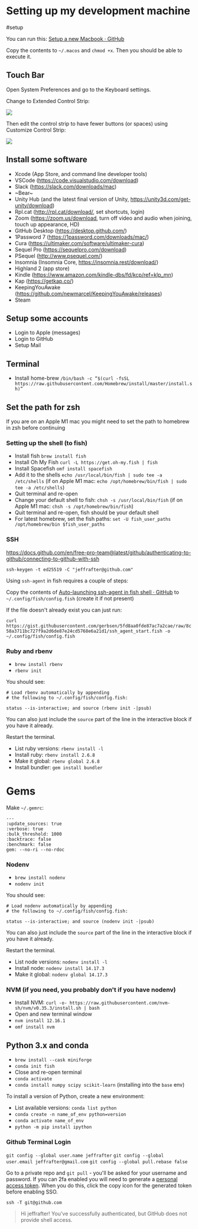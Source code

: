 # Setting up my  development machine
#setup

You can run this: [Setup a new Macbook · GitHub](https://gist.github.com/jeffrafter/71d994acb35529744e62772704e8fa4e)

Copy the contents to `~/.macos` and `chmod +x`. Then you should be able to execute it.

## Touch Bar
Open System Preferences and go to the Keyboard settings.

Change to Extended Control Strip:

![](https://rpl.cat/uploads/OkTVCBr6S8jzGd_jwjJOF3lSFOvLiaqgpGGzBxpEJ3A/public.png)

Then edit the control strip to have fewer buttons (or spaces) using Customize Control Strip:

![](https://rpl.cat/uploads/4m5n263YIHqjtkDw8bu5cBHukenHdxZbTOItIq1K9b4/public.png)

## Install some software 
* Xcode (App Store, and command line developer tools)
* VSCode (https://code.visualstudio.com/download)
* Slack (https://slack.com/downloads/mac)
* ~Bear~
* Unity Hub (and the latest final version of Unity, https://unity3d.com/get-unity/download)
* Rpl.cat (http://rpl.cat/download/, set shortcuts,  login)
* Zoom (https://zoom.us/download, turn off video and audio when joining, touch up appearance, HD)
* GitHub Desktop (https://desktop.github.com/)
* 1Password 7 (https://1password.com/downloads/mac/)
* Cura (https://ultimaker.com/software/ultimaker-cura)
* Sequel Pro (https://sequelpro.com/download)
* PSequel (http://www.psequel.com/)
* Insomnia (Insomnia Core, https://insomnia.rest/download/)
* Highland 2 (app store)
* Kindle (https://www.amazon.com/kindle-dbs/fd/kcp/ref=klp_mn)
* Kap (https://getkap.co/)
* KeepingYouAwake (https://github.com/newmarcel/KeepingYouAwake/releases)
* Steam

## Setup some accounts
* Login to Apple (messages)
* Login to GitHub
* Setup Mail

## Terminal
* Install home-brew `/bin/bash -c “$(curl -fsSL https://raw.githubusercontent.com/Homebrew/install/master/install.sh)”`

## Set the path for zsh

If you are on an Apple M1 mac you might need to set the path to homebrew in zsh before continuing

### Setting up the shell (to fish)

* Install fish `brew install fish`
* Install Oh My Fish `curl -L https://get.oh-my.fish | fish`
* Install Spacefish `omf install spacefish`
* Add it to the shells `echo /usr/local/bin/fish | sudo tee -a /etc/shells` (if on Apple M1 mac: `echo /opt/homebrew/bin/fish | sudo tee -a /etc/shells`)
* Quit terminal and re-open
* Change your default shell to fish: `chsh -s /usr/local/bin/fish` (if on Apple M1 mac: `chsh -s /opt/homebrew/bin/fish`)
* Quit terminal and re-open, fish should be your default shell
* For latest homebrew, set the fish paths: `set -U fish_user_paths /opt/homebrew/bin $fish_user_paths`

### SSH

https://docs.github.com/en/free-pro-team@latest/github/authenticating-to-github/connecting-to-github-with-ssh

`ssh-keygen -t ed25519 -C "jeffrafter@github.com"`

Using `ssh-agent` in fish requires a couple of steps:

Copy the contents of [Auto-launching ssh-agent in fish shell · GitHub](https://gist.github.com/gerbsen/5fd8aa0fde87ac7a2cae) to  `~/.config/fish/config.fish` (create it if not present)

If the file doesn't already exist you can just run:

`curl https://gist.githubusercontent.com/gerbsen/5fd8aa0fde87ac7a2cae/raw/8c58a3711bc727f9a2d6de87e24cd5768e6a21d1/ssh_agent_start.fish -o ~/.config/fish/config.fish`

### Ruby and rbenv

* `brew install rbenv`
* `rbenv init`

You should see:

```
# Load rbenv automatically by appending
# the following to ~/.config/fish/config.fish:

status --is-interactive; and source (rbenv init -|psub)
```

You can also just include the `source` part of the line in the interactive block if you have it already.

Restart the terminal.

* List ruby versions: `rbenv install -l`
* Install ruby: `rbenv install 2.6.8`
* Make it global: `rbenv global 2.6.8`
* Install bundler:  `gem install bundler`

# Gems

Make `~/.gemrc`:

```
--- 
:update_sources: true
:verbose: true
:bulk_threshold: 1000
:backtrace: false
:benchmark: false
gem: --no-ri --no-rdoc
```

### Nodenv 

* `brew install nodenv`
* `nodenv init`

You should see:

```
# Load nodenv automatically by appending
# the following to ~/.config/fish/config.fish:

status --is-interactive; and source (nodenv init -|psub)
```

You can also just include the `source` part of the line in the interactive block if you have it already.

Restart the terminal.

* List node versions: `nodenv install -l`
* Install node: `nodenv install 14.17.3`
* Make it global: `nodenv global 14.17.3`

### NVM (if you need, you probably don't if you have nodenv)

* Install NVM: `curl -o- https://raw.githubusercontent.com/nvm-sh/nvm/v0.35.3/install.sh | bash`
* Open  and new terminal window
* `nvm install 12.16.1`
* `omf install nvm`

## Python 3.x and conda

* `brew install --cask miniforge`
* `conda init fish`
* Close and re-open terminal
* `conda activate`
* `conda install numpy scipy scikit-learn` (installing into the `base` env)

To install a version of Python, create a new environment:

* List available versions: `conda list python`
* `conda create -n name_of_env python=version`
* `conda activate name_of_env`
* `python -m pip install ipython`

### Github Terminal Login

`git config --global user.name jeffrafter`
`git config --global user.email jeffrafter@gmail.com`
`git config --global pull.rebase false`

Go to a private repo and `git pull` - you'll be asked for your username and password. If you can 2fa enabled you will need to generate a [personal access token](https://github.com/settings/tokens). When you do this, click the copy icon for the generated token before enabling SSO.

`ssh -T git@github.com`

> Hi jeffrafter! You've successfully authenticated, but GitHub does not provide shell access.

